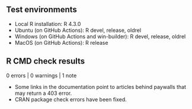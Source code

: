 ## Test environments

* Local R installation: R 4.3.0
* Ubuntu (on GitHub Actions): R devel, release, oldrel
* Windows (on GitHub Actions and win-builder): R devel, release, oldrel
* MacOS (on GitHub Actions): R release

## R CMD check results

0 errors | 0 warnings | 1 note

* Some links in the documentation point to articles behind paywalls that may return a 403 error.
* CRAN package check errors have been fixed.
